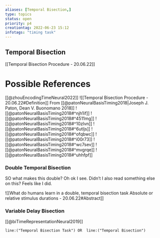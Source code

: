 ```yaml
---
aliases: [Temporal Bisection,]
type: topics
status: open
priority: p4
creationtag: 2022-06-23 15:12
infotags: "timing task"
---
```

##  Temporal Bisection 
[[Temporal Bisection Procedure - 20.06.22]]

# Possible References
[[@zhouEncodingTimeNeural2022]]
![[Temporal Bisection Procedure - 20.06.22#Definition]]
From [[@patonNeuralBasisTiming2018|Joseph J. Paton, Dean V. Buonomano 2018]]
![[@patonNeuralBasisTiming2018#^njh1if]]
![[@patonNeuralBasisTiming2018#^4511mg]]
![[@patonNeuralBasisTiming2018#^10zlvn]]
![[@patonNeuralBasisTiming2018#^6utljs]]
![[@patonNeuralBasisTiming2018#^ofqbwc]]
![[@patonNeuralBasisTiming2018#^i00r73]]
![[@patonNeuralBasisTiming2018#^wc7sev]]
![[@patonNeuralBasisTiming2018#^mvgrqe]]
![[@patonNeuralBasisTiming2018#^uhhfpf]]





### Double Temporal Bisection
SO what makes this double?
Oh ok I see. Didn’t I also read something else on this?
Feels like I did.




![[What do humans learn in a double, temporal bisection task Absolute or relative stimulus durations - 20.06.22#Abstract]]

### Variable Delay Bisection 
[[@biTimeRepresentationNeural2019]]



```query 
line:("Temporal Bisection Task") OR  line:("Temporal Bisection") 
```